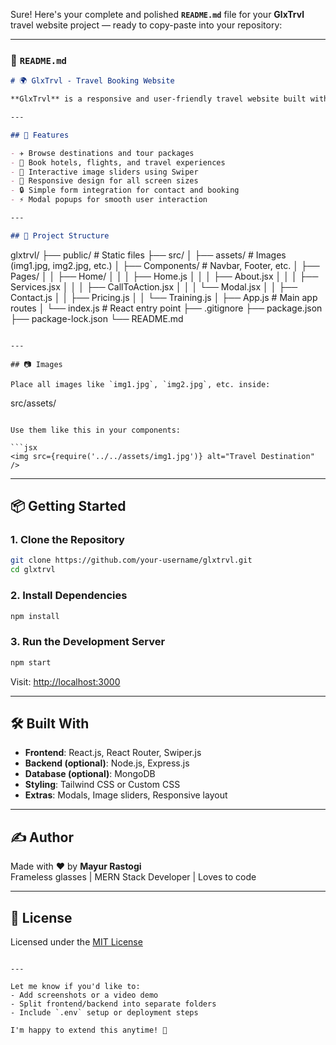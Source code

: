 Sure! Here's your complete and polished **`README.md`** file for your **GlxTrvl** travel website project — ready to copy-paste into your repository:

---

### 📄 `README.md`

```markdown
# 🌍 GlxTrvl - Travel Booking Website

**GlxTrvl** is a responsive and user-friendly travel website built with the **MERN stack** (MongoDB, Express.js, React.js, Node.js). Users can explore destinations, browse services, and book their next adventure with ease.

---

## 🚀 Features

- ✈️ Browse destinations and tour packages
- 🏨 Book hotels, flights, and travel experiences
- 📸 Interactive image sliders using Swiper
- 🧾 Responsive design for all screen sizes
- 🔒 Simple form integration for contact and booking
- ⚡ Modal popups for smooth user interaction

---

## 📁 Project Structure

```
glxtrvl/
├── public/                        # Static files
├── src/
│   ├── assets/                    # Images (img1.jpg, img2.jpg, etc.)
│   ├── Components/                # Navbar, Footer, etc.
│   ├── Pages/
│   │   ├── Home/
│   │   │   ├── Home.js
│   │   │   ├── About.jsx
│   │   │   ├── Services.jsx
│   │   │   ├── CallToAction.jsx
│   │   │   └── Modal.jsx
│   │   ├── Contact.js
│   │   ├── Pricing.js
│   │   └── Training.js
│   ├── App.js                     # Main app routes
│   └── index.js                   # React entry point
├── .gitignore
├── package.json
├── package-lock.json
└── README.md
```

---

## 📷 Images

Place all images like `img1.jpg`, `img2.jpg`, etc. inside:

```
src/assets/
```

Use them like this in your components:

```jsx
<img src={require('../../assets/img1.jpg')} alt="Travel Destination" />
```

---

## 📦 Getting Started

### 1. Clone the Repository

```bash
git clone https://github.com/your-username/glxtrvl.git
cd glxtrvl
```

### 2. Install Dependencies

```bash
npm install
```

### 3. Run the Development Server

```bash
npm start
```

Visit: [http://localhost:3000](http://localhost:3000)

---

## 🛠️ Built With

- **Frontend**: React.js, React Router, Swiper.js
- **Backend (optional)**: Node.js, Express.js
- **Database (optional)**: MongoDB
- **Styling**: Tailwind CSS or Custom CSS
- **Extras**: Modals, Image sliders, Responsive layout

---

## ✍️ Author

Made with ❤️ by **Mayur Rastogi**  
Frameless glasses | MERN Stack Developer | Loves to code

---

## 📄 License

Licensed under the [MIT License](LICENSE)
```

---

Let me know if you'd like to:
- Add screenshots or a video demo
- Split frontend/backend into separate folders
- Include `.env` setup or deployment steps

I'm happy to extend this anytime! 🚀